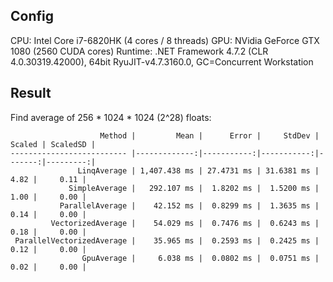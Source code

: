 ## Config

CPU: Intel Core i7-6820HK (4 cores / 8 threads)
GPU: NVidia GeForce GTX 1080 (2560 CUDA cores)
Runtime: .NET Framework 4.7.2 (CLR 4.0.30319.42000), 64bit RyuJIT-v4.7.3160.0, GC=Concurrent Workstation

## Result

Find average of 256 * 1024 * 1024 (2^28) floats:

```
                    Method |         Mean |      Error |     StdDev | Scaled | ScaledSD |
-------------------------- |-------------:|-----------:|-----------:|-------:|---------:|
               LinqAverage | 1,407.438 ms | 27.4731 ms | 31.6381 ms |   4.82 |     0.11 |
             SimpleAverage |   292.107 ms |  1.8202 ms |  1.5200 ms |   1.00 |     0.00 |
           ParallelAverage |    42.152 ms |  0.8299 ms |  1.3635 ms |   0.14 |     0.00 |
         VectorizedAverage |    54.029 ms |  0.7476 ms |  0.6243 ms |   0.18 |     0.00 |
 ParallelVectorizedAverage |    35.965 ms |  0.2593 ms |  0.2425 ms |   0.12 |     0.00 |
                GpuAverage |     6.038 ms |  0.0802 ms |  0.0751 ms |   0.02 |     0.00 |
```